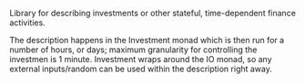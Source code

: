 Library for describing investments or other stateful, time-dependent finance activities. 

The description happens in the Investment monad which is then run for a number of hours, or days; 
maximum granularity for controlling the investmen is 1 minute. Investment wraps around the IO monad,
so any external inputs/random can be used within the description right away.
